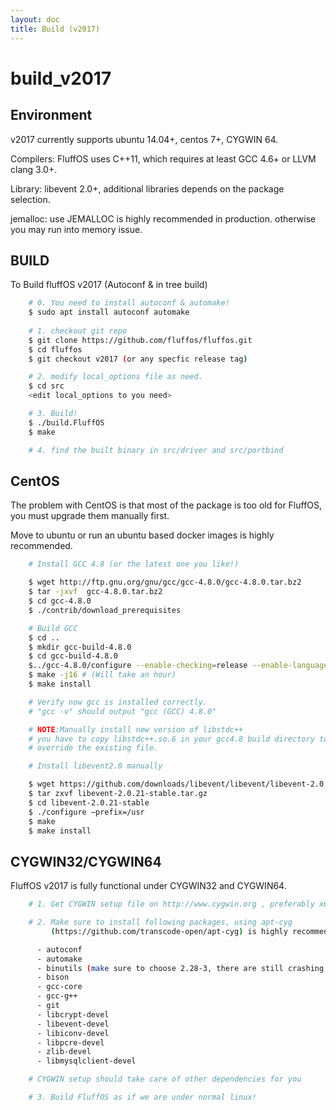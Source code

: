```yaml
---
layout: doc
title: Build (v2017)
---
```

# build_v2017

## Environment

v2017 currently supports ubuntu 14.04+, centos 7+, CYGWIN 64.

Compilers: FluffOS uses C++11, which requires at least GCC 4.6+ or LLVM clang 3.0+.

Library: libevent 2.0+, additional libraries depends on the package selection. 

jemalloc: use JEMALLOC is highly recommended in production. otherwise you may run into memory issue.

## BUILD

To Build fluffOS v2017 (Autoconf & in tree build)
```bash
    # 0. You need to install autoconf & automake!
    $ sudo apt install autoconf automake
   
    # 1. checkout git repo
    $ git clone https://github.com/fluffos/fluffos.git
    $ cd fluffos
    $ git checkout v2017 (or any specfic release tag)

    # 2. modify local_options file as need.
    $ cd src
    <edit local_options to you need>

    # 3. Build!
    $ ./build.FluffOS
    $ make

    # 4. find the built binary in src/driver and src/portbind
```
## CentOS

The problem with CentOS is that most of the package is too old for FluffOS,
you must upgrade them manually first.

Move to ubuntu or run an ubuntu based docker images is highly recommended.
```bash
    # Install GCC 4.8 (or the latest one you like!)

    $ wget http://ftp.gnu.org/gnu/gcc/gcc-4.8.0/gcc-4.8.0.tar.bz2
    $ tar -jxvf  gcc-4.8.0.tar.bz2
    $ cd gcc-4.8.0
    $ ./contrib/download_prerequisites

    # Build GCC
    $ cd ..
    $ mkdir gcc-build-4.8.0
    $ cd gcc-build-4.8.0
    $../gcc-4.8.0/configure --enable-checking=release --enable-languages=c,c++ --disable-multilib
    $ make -j16 # (Will take an hour)
    $ make install

    # Verify now gcc is installed correctly.
    # "gcc -v" should output "gcc (GCC) 4.8.0"

    # NOTE:Manually install new version of libstdc++
    # you have to copy libstdc++.so.6 in your gcc4.8 build directory to /usr/lib64
    # override the existing file.

    # Install libevent2.0 manually

    $ wget https://github.com/downloads/libevent/libevent/libevent-2.0.21-stable.tar.gz
    $ tar zxvf libevent-2.0.21-stable.tar.gz
    $ cd libevent-2.0.21-stable
    $ ./configure –prefix=/usr
    $ make
    $ make install
```
## CYGWIN32/CYGWIN64

FluffOS v2017 is fully functional under CYGWIN32 and CYGWIN64.
```bash
    # 1. Get CYGWIN setup file on http://www.cygwin.org , preferably x64 one.

    # 2. Make sure to install following packages, using apt-cyg
         (https://github.com/transcode-open/apt-cyg) is highly recommended. 

      - autoconf
      - automake
      - binutils (make sure to choose 2.28-3, there are still crashing bugs for latest version)
      - bison
      - gcc-core
      - gcc-g++
      - git
      - libcrypt-devel
      - libevent-devel
      - libiconv-devel
      - libpcre-devel
      - zlib-devel
      - libmysqlclient-devel

    # CYGWIN setup should take care of other dependencies for you

    # 3. Build FluffOS as if we are under normal linux!
```